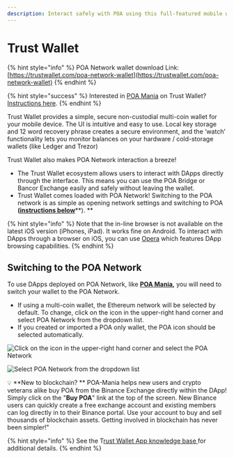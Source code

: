 ```yaml
---
description: Interact safely with POA using this full-featured mobile wallet
---
```


# Trust Wallet

{% hint style="info" %}
POA Network wallet download Link: [https://trustwallet.com/poa-network-wallet](https://trustwallet.com/poa-network-wallet)
{% endhint %}

{% hint style="success" %}
Interested in [POA Mania](https://poamania.com) on Trust Wallet? [Instructions here](../poa-mania/poa-mania-on-trustwallet.md).
{% endhint %}

Trust Wallet provides a simple, secure non-custodial multi-coin wallet for your mobile device.  The UI is intuitive and easy to use. Local key storage and 12 word recovery phrase creates a secure environment, and the ‘watch’ functionality lets you monitor balances on your hardware / cold-storage wallets (like Ledger and Trezor)

Trust Wallet also makes POA Network interaction a breeze!

* The Trust Wallet ecosystem allows users to interact with DApps directly through the interface. This means you can use the POA Bridge or Bancor Exchange easily and safely without leaving the wallet. &#x20;
* Trust Wallet comes loaded with POA Network! Switching to the POA network is as simple as opening network settings and switching to POA **(**[**instructions below**](trust-wallet.md#switching-to-the-poa-network)**). **

{% hint style="info" %}
Note that the in-line browser is not available on the latest iOS version (iPhones, iPad). It works fine on Android. To interact with DApps through a browser on iOS, you can use [Opera](https://apps.apple.com/us/app/opera-touch-web-browser/id1411869974) which features DApp browsing capabilities.
{% endhint %}

## **Switching to the POA Network**

To use DApps deployed on POA Network, like [**POA Mania**](https://www.poamania.com)**,** you will need to switch your wallet to the POA Network.&#x20;

* If using a multi-coin wallet, the Ethereum network will be selected by default. To change, click on the icon in the upper-right hand corner and select POA Network from the dropdown list.
* If you created or imported a POA only wallet, the POA icon should be selected automatically.

![Click on the icon in the upper-right hand corner and select the POA Network](../../.gitbook/assets/poamania-1.png)

![Select POA Network from the dropdown list](../../.gitbook/assets/poamania-2.png)

:bulb: **New to blockchain? ** POA-Mania helps new users and crypto veterans alike buy POA from the Binance Exchange directly within the DApp!  Simply click on the "**Buy POA**" link at the top of the screen.  New Binance users can quickly create a free exchange account and existing members can log directly in to their Binance portal.  Use your account to buy and sell thousands of blockchain assets.  Getting involved in blockchain has never been simpler!"

{% hint style="info" %}
See the T[rust Wallet App knowledge base ](https://community.trustwallet.com)for additional details.
{% endhint %}
